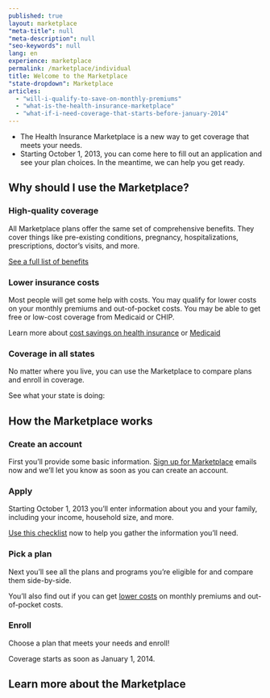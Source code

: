 ```yaml
---
published: true
layout: marketplace
"meta-title": null
"meta-description": null
"seo-keywords": null
lang: en
experience: marketplace
permalink: /marketplace/individual
title: Welcome to the Marketplace
"state-dropdown": Marketplace
articles: 
  - "will-i-qualify-to-save-on-monthly-premiums"
  - "what-is-the-health-insurance-marketplace"
  - "what-if-i-need-coverage-that-starts-before-january-2014"
---
```


- The Health Insurance Marketplace is a new way to get coverage that meets your needs.
- Starting October 1, 2013, you can come here to fill out an application and see your plan choices. In the meantime, we can help you get ready.

## Why should I use the Marketplace?

### High-quality coverage

All Marketplace plans offer the same set of comprehensive benefits. They cover things like pre-existing conditions, pregnancy, hospitalizations, prescriptions, doctor’s visits, and more.

[See a full list of benefits](/what-does-marketplace-health-insurance-cover)

### Lower insurance costs

Most people will get some help with costs. You may qualify for lower costs on your  monthly premiums and out-of-pocket costs. You may be able to get free or low-cost coverage from Medicaid or CHIP.

Learn more about [cost savings on health insurance](/how-can-i-save-money-on-marketplace-coverage) or [Medicaid](/do-i-qualify-for-medicaid)

### Coverage in all states

No matter where you live, you can use the Marketplace to compare plans and enroll in coverage.

See what your state is doing:

## How the Marketplace works

### Create an account

First you’ll provide some basic information. [Sign up for Marketplace](/subscribe) emails now and we’ll let you know as soon as you can create an account.

### Apply

Starting October 1, 2013 you’ll enter information about you and your family, including your income, household size, and more.

[Use this checklist](/downloads/MarketplaceApp_Checklist_Generic.pdf) now to help you gather the information you’ll need.

### Pick a plan

Next you’ll see all the plans and programs you’re eligible for and compare them side-by-side.

You’ll also find out if you can get [lower costs](/how-can-i-save-money-on-marketplace-coverage) on monthly premiums and out-of-pocket costs.

### Enroll

Choose a plan that meets your needs and enroll!

Coverage starts as soon as January 1, 2014.

## Learn more about the Marketplace
